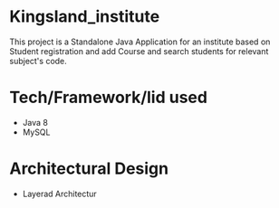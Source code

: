# Kingsland_institute
This project is a Standalone Java Application for an institute based on Student registration and add Course and search students for relevant subject's code.

# Tech/Framework/lid used
  * Java 8
  * MySQL

# Architectural Design
 * Layerad Architectur

